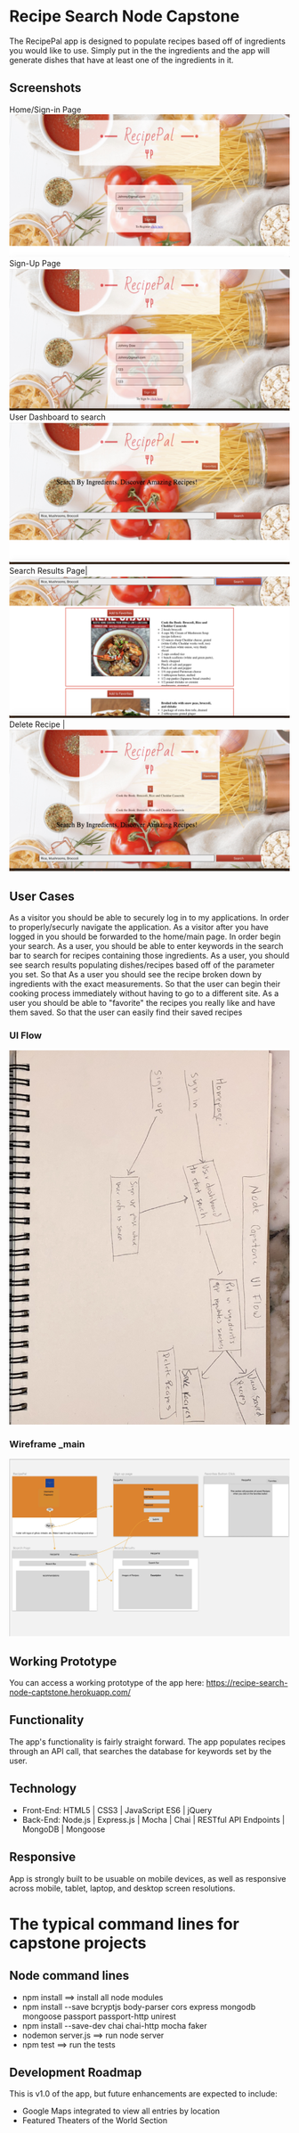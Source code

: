 # Recipe Search Node Capstone

The RecipePal app is designed to populate recipes based off of ingredients you would like to use. Simply put in the the ingredients and the app will generate dishes that have at least one of the ingredients in it.

## Screenshots

Home/Sign-in Page
![Home/Sign-In Page](https://github.com/PantherPat/recipe-search-node-captstone/blob/master/github-images/sign-in-page.jpg)
Sign-Up Page
![Sign-Up Page](https://github.com/PantherPat/recipe-search-node-captstone/blob/master/github-images/Sign-up-page.jpg)
User Dashboard to search
![Search Page](https://github.com/PantherPat/recipe-search-node-captstone/blob/master/github-images/search-page.jpg)
Search Results Page|
![Search Results ](https://github.com/PantherPat/recipe-search-node-captstone/blob/master/github-images/SearchResults.jpg)
Delete Recipe |
![Favorited Recipe](https://github.com/PantherPat/recipe-search-node-captstone/blob/master/github-images/DeletePage.jpg)

## User Cases
As a visitor you should be able to securely log in to my applications. In order to properly/securly navigate the application.
As a visitor after you have logged in you should be forwarded to the home/main page. In order begin your search.
As a user, you should be able to enter keywords in the search bar to search for recipes containing those ingredients.
As a user, you should see search results populating dishes/recipes based off of the parameter you set. So that
As a user you should see the recipe broken down by ingredients with the exact measurements. So that the user can begin their cooking process immediately without having to go to a different site.
As a user you should be able to "favorite" the recipes you really like and have them saved. So that the user can easily find their saved recipes




### UI Flow
![UI Flow handwritten draft](https://github.com/PantherPat/recipe-search-node-captstone/blob/master/github-images/UI-flow.jpg)

### Wireframe _main
![Wireframe _Main](https://github.com/PantherPat/recipe-search-node-captstone/blob/master/github-images/Wireframe.jpg)

## Working Prototype
You can access a working prototype of the app here: https://recipe-search-node-captstone.herokuapp.com/

## Functionality
The app's functionality is fairly straight forward. The app populates recipes through an API call, that searches the database for keywords set by the user.


## Technology
* Front-End: HTML5 | CSS3 | JavaScript ES6 | jQuery
* Back-End: Node.js | Express.js | Mocha | Chai | RESTful API Endpoints | MongoDB | Mongoose



## Responsive
App is strongly built to be usuable on mobile devices, as well as responsive across mobile, tablet, laptop, and desktop screen resolutions.

#  The typical command lines for capstone projects

## Node command lines
* npm install ==> install all node modules
* npm install --save bcryptjs body-parser cors express mongodb mongoose passport passport-http unirest
* npm install --save-dev chai chai-http mocha faker
* nodemon server.js ==> run node server
* npm test ==> run the tests

## Development Roadmap
This is v1.0 of the app, but future enhancements are expected to include:
* Google Maps integrated to view all entries by location
* Featured Theaters of the World Section
